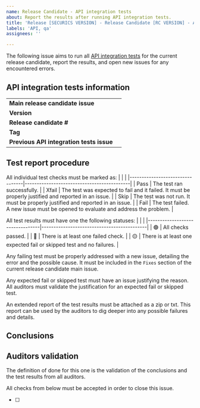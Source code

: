 ```yaml
---
name: Release Candidate - API integration tests 
about: Report the results after running API integration tests.
title: 'Release [SECURICS VERSION] - Release Candidate [RC VERSION] - API integration tests'
labels: 'API, qa'
assignees: ''

---
```


The following issue aims to run all [API integration tests](https://github.com/wazuh/wazuh/tree/master/api/test/integration) for the current release candidate, report the results, and open new issues for any encountered errors.

## API integration tests information
|                                          |                                            |
|------------------------------------------|--------------------------------------------|
| **Main release candidate issue**         |                                            |
| **Version**                              |                                            |
| **Release candidate #**                  |                                            |
| **Tag**                                  |                                            |
| **Previous API integration tests issue** |                                            |


## Test report procedure
All individual test checks must be marked as:
|                                  |                                            |
|---------------------------------|--------------------------------------------|
| Pass | The test ran successfully. |
| Xfail | The test was expected to fail and it failed. It must be properly justified and reported in an issue.  |
| Skip | The test was not run. It must be properly justified and reported in an issue.  |
| Fail | The test failed. A new issue must be opened to evaluate and address the problem. |

All test results must have one the following statuses: 
|                                  |                                            |
|---------------------------------|--------------------------------------------|
| :green_circle:  | All checks passed. |
| :red_circle:  | There is at least one failed check. |
| :yellow_circle:  | There is at least one expected fail or skipped test and no failures. |

Any failing test must be properly addressed with a new issue, detailing the error and the possible cause. It must be included in the `Fixes` section of the current release candidate main issue.

Any expected fail or skipped test must have an issue justifying the reason. All auditors must validate the justification for an expected fail or skipped test.

An extended report of the test results must be attached as a zip or txt. This report can be used by the auditors to dig deeper into any possible failures and details.

## Conclusions

<!--
All tests have been executed and the results can be found [here]().

|                |             |                     |                |
|----------------|-------------|---------------------|----------------|
| **Status**     | **Test**    | **Failure type**    | **Notes**      |
|                |             |                     |                |

All tests have passed and the fails have been reported or justified. I therefore conclude that this issue is finished and OK for this release candidate.
-->

## Auditors validation
The definition of done for this one is the validation of the conclusions and the test results from all auditors.

All checks from below must be accepted in order to close this issue.

- [ ] 
